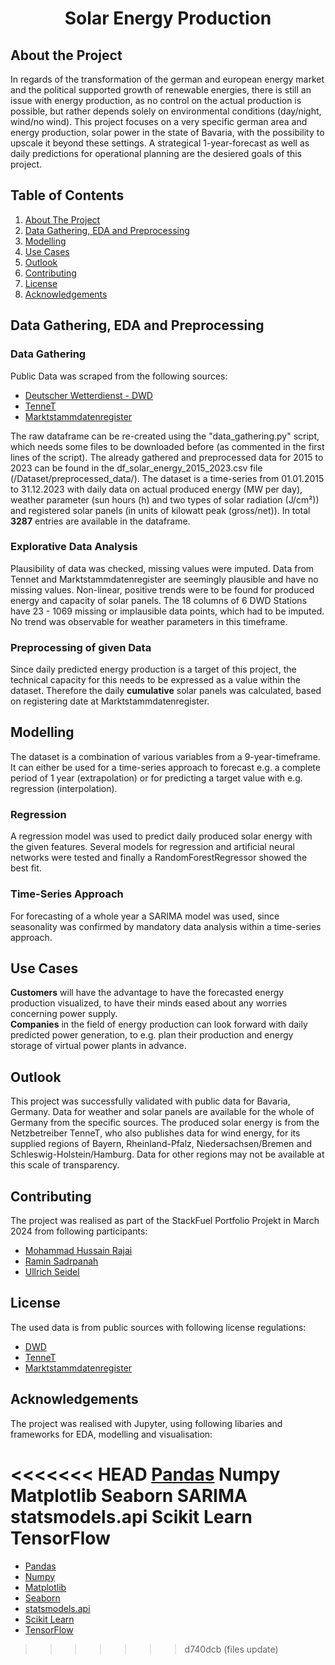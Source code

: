 # <p align="center">Solar Energy Production</p>

## About the Project <a name="about"></a>  

In regards of the transformation of the german and european energy market and the political supported growth of renewable energies, there is still an issue with energy production, as no control on the actual production is possible, but rather depends solely on environmental conditions (day/night, wind/no wind).
This project focuses on a very specific german area and energy production, solar power in the state of Bavaria, with the possibility to upscale it beyond these settings.
A strategical 1-year-forecast as well as daily predictions for operational planning are the desiered goals of this project.

## Table of Contents
1. [About The Project](#about)
2. [Data Gathering, EDA and Preprocessing](#eda)
3. [Modelling](#modelling)
4. [Use Cases](#use-cases)
5. [Outlook](#outlook)
6. [Contributing](#contributing)
7. [License](#license)
8. [Acknowledgements](acknowledgements)

## Data Gathering, EDA and Preprocessing <a name="eda"></a> 

### Data Gathering
Public Data was scraped from the following sources:
- [Deutscher Wetterdienst - DWD](https://opendata.dwd.de/)
- [TenneT](https://netztransparenz.tennet.eu/de/strommarkt/transparenz/transparenz-deutschland/netzkennzahlen/)
- [Marktstammdatenregister](https://www.marktstammdatenregister.de/MaStR/Einheit/Einheiten/OeffentlicheEinheitenuebersicht)

The raw dataframe can be re-created using the "data_gathering.py" script, which needs some files to be downloaded before (as commented in the first lines of the script). The already gathered and preprocessed data for 2015 to 2023 can be found in the df_solar_energy_2015_2023.csv file (/Dataset/preprocessed_data/). 
The dataset is a time-series from 01.01.2015 to 31.12.2023 with daily data on actual produced energy (MW per day), weather parameter (sun hours (h) and two types of solar radiation (J/cm²)) and registered solar panels (in units of kilowatt peak (gross/net)).
In total **3287** entries are available in the dataframe.

### Explorative Data Analysis

Plausibility of data was checked, missing values were imputed. Data from Tennet and Marktstammdatenregister are seemingly plausible and have no missing values. Non-linear, positive trends were to be found for produced energy and capacity of solar panels. The 18 columns of 6 DWD Stations have 23 - 1069 missing or implausible data points, which had to be imputed. No trend was observable for weather parameters in this timeframe.

### Preprocessing of given Data

Since daily predicted energy production is a target of this project, the technical capacity for this needs to be expressed as a value within the dataset. Therefore the daily **cumulative** solar panels was calculated, based on registering date at Marktstammdatenregister.  

## Modelling <a name="modelling"></a>
The dataset is a combination of various variables from a 9-year-timeframe. It can either be used for a time-series approach to forecast e.g. a complete period of 1 year (extrapolation) or for predicting a target value with e.g. regression (interpolation).

### Regression

A regression model was used to predict daily produced solar energy with the given features. Several models for regression and artificial neural networks were tested and finally a RandomForestRegressor showed the best fit.

### Time-Series Approach

For forecasting of a whole year a SARIMA model was used, since seasonality was confirmed by mandatory data analysis within a time-series approach.

## Use Cases <a name="use-cases"></a> 

**Customers** will have the advantage to have the forecasted energy production visualized, to have their minds eased about any worries concerning power supply. <br>
**Companies** in the field of energy production can look forward with daily predicted power generation, to e.g. plan their production and energy storage of virtual power plants in advance.

## Outlook <a name="outlook"></a> 

This project was successfully validated with public data for Bavaria, Germany. Data for weather and solar panels are available for the whole of Germany from the specific sources. The produced solar energy is from the Netzbetreiber TenneT, who also publishes data for wind energy, for its supplied regions of Bayern, Rheinland-Pfalz, Niedersachsen/Bremen and Schleswig-Holstein/Hamburg. Data for other regions may not be available at this scale of transparency.

## Contributing <a name="contributing"></a> 

The project was realised as part of the StackFuel Portfolio Projekt in March 2024 from following participants:
- [Mohammad Hussain Rajai](https://github.com/mhrajai)
- [Ramin Sadrpanah](https://github.com/raminsdp)
- [Ullrich Seidel](https://github.com/ullrich-seidel)

## License <a name="license"></a> 

The used data is from public sources with following license regulations:
- [DWD](https://www.dwd.de/DE/service/copyright/copyright_node.html)
- [TenneT](https://netztransparenz.tennet.eu/de/strommarkt/transparenz/)
- [Marktstammdatenregister](https://www.marktstammdatenregister.de/MaStR/Startseite/Impressum)

## Acknowledgements <a name="acknowledgements"></a> 

The project was realised with Jupyter, using following libaries and frameworks for EDA, modelling and visualisation:

<<<<<<< HEAD
[Pandas](https://pandas.pydata.org/)
Numpy
Matplotlib
Seaborn
SARIMA statsmodels.api
Scikit Learn
TensorFlow
=======
- [Pandas](https://pandas.pydata.org/)
- [Numpy](https://numpy.org/)
- [Matplotlib](https://matplotlib.org/3.5.3/api/_as_gen/matplotlib.pyplot.html)
- [Seaborn](https://seaborn.pydata.org/)
- [statsmodels.api](https://www.statsmodels.org/stable/index.html)
- [Scikit Learn](https://scikit-learn.org/)
- [TensorFlow](https://www.tensorflow.org/)
>>>>>>> d740dcb (files update)
